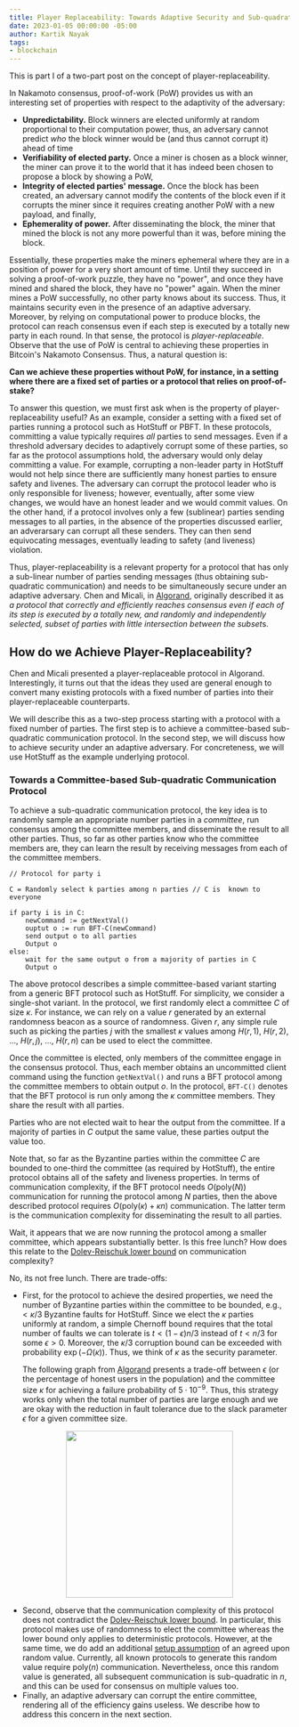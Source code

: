 ```yaml
---
title: Player Replaceability: Towards Adaptive Security and Sub-quadratic Communication Simultaneously (Part I)
date: 2023-01-05 00:00:00 -05:00
author: Kartik Nayak
tags:
- blockchain
---
```


This is part I of a two-part post on the concept of player-replaceability.

In Nakamoto consensus, proof-of-work (PoW) provides us with an interesting set of properties with respect to the adaptivity of the adversary:
- **Unpredictability.** Block winners are elected uniformly at random proportional to their computation power, thus, an adversary cannot predict *who* the block winner would be (and thus cannot corrupt it) ahead of time 
- **Verifiability of elected party.** Once a miner is chosen as a block winner, the miner can prove it to the world that it has indeed been chosen to propose a block by showing a PoW,
- **Integrity of elected parties' message.** Once the block has been created, an adversary cannot modify the contents of the block even if it corrupts the miner since it requires creating another PoW with a new payload, and finally,
- **Ephemerality of power.** After disseminating the block, the miner that mined the block is not any more powerful than it was, before mining the block.

Essentially, these properties make the miners ephemeral where they are in a position of power for a very short amount of time. Until they succeed in solving a proof-of-work puzzle, they have no "power", and once they have mined and shared the block, they have no "power" again. When the miner mines a PoW successfully, no other party knows about its success. Thus, it maintains security even in the presence of an adaptive adversary. Moreover, by relying on computational power to produce blocks, the protocol can reach consensus even if each step is executed by a totally new party in each round. In that sense, the protocol is *player-replaceable*. Observe that the use of PoW is central to achieving these properties in Bitcoin's Nakamoto Consensus. Thus, a natural question is: 

**Can we achieve these properties without PoW, for instance, in a setting where there are a fixed set of parties or a protocol that relies on proof-of-stake?**

To answer this question, we must first ask when is the property of player-replaceability useful? As an example, consider a setting with a fixed set of parties running a protocol such as HotStuff or PBFT. In these protocols, committing a value typically requires *all* parties to send messages. Even if a threshold adversary decides to adaptively corrupt some of these parties, so far as the protocol assumptions hold, the adversary would only delay committing a value. For example, corrupting a non-leader party in HotStuff would not help since there are sufficiently many honest parties to ensure safety and livenes. The adversary can corrupt the protocol leader who is only responsible for liveness; however, eventually, after some view changes, we would have an honest leader and we would commit values. On the other hand, if a protocol involves only a few (sublinear) parties sending messages to all parties, in the absence of the properties discussed earlier, an adverarsary can corrupt all these senders. They can then send equivocating messages, eventually leading to safety (and liveness) violation.

Thus, player-replaceability is a relevant property for a protocol that has only a sub-linear number of parties sending messages (thus obtaining sub-quadratic communication) and needs to be simultaneously secure under an adaptive adversary. Chen and Micali, in [Algorand](https://arxiv.org/pdf/1607.01341.pdf), originally described it as *a protocol that correctly and efficiently reaches consensus even if each of its step is executed by a totally new, and randomly and independently selected, subset of parties with little intersection between the subset*s.

## How do we Achieve Player-Replaceability?

Chen and Micali presented a player-replaceable protocol in Algorand. Interestingly, it turns out that the ideas they used are general enough to convert many existing protocols with a fixed number of parties into their player-replaceable counterparts.

We will describe this as a two-step process starting with a protocol with a fixed number of parties. The first step is to achieve a committee-based sub-quadratic communication protocol. In the second step, we will discuss how to achieve security under an adaptive adversary. For concreteness, we will use HotStuff as the example underlying protocol.

### Towards a Committee-based Sub-quadratic Communication Protocol

To achieve a sub-quadratic communication protocol, the key idea is to randomly sample an appropriate number parties in a *committee*, run consensus among the committee members, and disseminate the result to all other parties. Thus, so far as other parties know who the committee members are, they can learn the result by receiving messages from each of the committee members. 

```
// Protocol for party i

C = Randomly select k parties among n parties // C is  known to everyone

if party i is in C:
    newCommand := getNextVal()
    ouptut o := run BFT-C(newCommand)
    send output o to all parties
    Output o
else:
    wait for the same output o from a majority of parties in C
    Output o
```

The above protocol describes a simple committee-based variant starting from a generic BFT protocol such as HotStuff. For simplicity, we consider a single-shot variant. In the protocol, we first randomly elect a committee $C$ of size $\kappa$. For instance, we can rely on a value $r$ generated by an external randomness beacon as a source of randomness. Given $r$, any simple rule such as picking the parties $j$ with the smallest $\kappa$ values among $H(r, 1)$, $H(r, 2)$, ..., $H(r, j)$, ..., $H(r, n)$ can be used to elect the committee.

Once the committee is elected, only members of the committee engage in the consensus protocol. Thus, each member obtains an uncommitted client command using the function ```getNextVal()``` and runs a BFT protocol among the committee members to obtain output $o$. In the protocol, `BFT-C()` denotes that the BFT protocol is run only among the $\kappa$ committee members. They share the result with all parties. 

Parties who are not elected wait to hear the output from the committee. If a majority of parties in $C$ output the same value, these parties output the value too. 

Note that, so far as the Byzantine parties within the committee $C$ are bounded to one-third the committee (as required by HotStuff), the entire protocol obtains all of the safety and liveness properties. In terms of communication complexity, if the BFT protocol needs $O(\text{poly}(N))$ communication for running the protocol among $N$ parties, then the above described protocol requires $O(\text{poly}(\kappa) + \kappa n)$ communication. The latter term is the communication complexity for disseminating the result to all parties.

Wait, it appears that we are now running the protocol among a smaller committee, which appears substantially better. Is this free lunch? How does this relate to the [Dolev-Reischuk lower bound](https://decentralizedthoughts.github.io/2019-08-16-byzantine-agreement-needs-quadratic-messages/) on communication complexity?

No, its not free lunch. There are trade-offs:
- First, for the protocol to achieve the desired properties, we need the number of Byzantine parties within the committee to be bounded, e.g., $< \kappa/3$ Byzantine faults for HotStuff. Since we elect the $\kappa$ parties uniformly at random, a simple Chernoff bound requires that the total number of faults we can tolerate is $t < (1-\epsilon)n/3$ instead of $t < n/3$ for some $\epsilon > 0$. Moreover, the $\kappa/3$ corruption bound can be exceeded with probability $\exp(-\Omega(\kappa))$. Thus, we think of $\kappa$ as the security parameter.

    The following graph from [Algorand](https://dspace.mit.edu/bitstream/handle/1721.1/137789/p51-gilad.pdf?sequence=2&isAllowed=y) presents a trade-off between $\epsilon$ (or the percentage of honest users in the population) and the committee size $\kappa$ for achieving a failure probability of $5\cdot 10^{-9}$. Thus, this strategy works only when the total number of parties are large enough and we are okay with the reduction in fault tolerance due to the slack parameter $\epsilon$ for a given committee size.

<figure>
<p align="center">
<img align="center" height=300 src="https://i.imgur.com/AsTE5sw.png">
    </p>
</figure>

- Second, observe that the communication complexity of this protocol does not contradict the [Dolev-Reischuk lower bound](https://decentralizedthoughts.github.io/2019-08-16-byzantine-agreement-needs-quadratic-messages/). In particular, this protocol makes use of randomness to elect the committee whereas the lower bound only applies to deterministic protocols. However, at the same time, we do add an additional [setup assumption](https://decentralizedthoughts.github.io/2019-07-19-setup-assumptions/) of an agreed upon random value. Currently, all known protocols to generate this random value require $\text{poly}(n)$ communication. Nevertheless, once this random value is generated, all subsequent communication is sub-quadratic in $n$, and this can be used for consensus on multiple values too.
- Finally, an adaptive adversary can corrupt the entire committee, rendering all of the efficiency gains useless. We describe how to address this concern in the next section.
